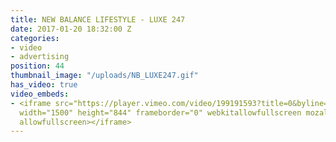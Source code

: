 ```yaml
---
title: NEW BALANCE LIFESTYLE - LUXE 247
date: 2017-01-20 18:32:00 Z
categories:
- video
- advertising
position: 44
thumbnail_image: "/uploads/NB_LUXE247.gif"
has_video: true
video_embeds:
- <iframe src="https://player.vimeo.com/video/199191593?title=0&byline=0&portrait=0"
  width="1500" height="844" frameborder="0" webkitallowfullscreen mozallowfullscreen
  allowfullscreen></iframe>
---
```


